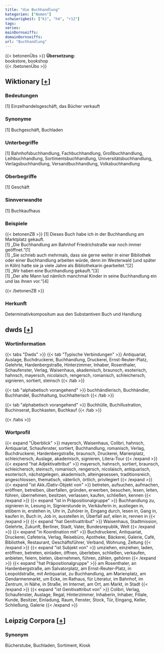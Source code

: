 ```yaml
---
title: "die Buchhandlung"
kategorien: ["Nomen"]
schwierigkeit: ["k1", "h4", "r12"]
tags:
series:
mainDornseiffs:
domainDornseiffs:
url: "Buchhandlung"
---
```


{{< betonenÜbs >}}
**Übersetzung:**  
bookstore, bookshop  
{{< /betonenÜbs >}}

## Wiktionary [[+](https://de.wiktionary.org/wiki/Buchhandlung)]

### Bedeutungen
[1] Einzelhandelsgeschäft, das Bücher verkauft  

### Synonyme
[1] Buchgeschäft, Buchladen  

### Unterbegriffe
[1] Bahnhofsbuchhandlung, Fachbuchhandlung, Großbuchhandlung, Leihbuchhandlung, Sortimentsbuchhandlung, Universitätsbuchhandlung, Verlagsbuchhandlung, Versandbuchhandlung, Volksbuchhandlung  

### Oberbegriffe
[1] Geschäft  

### Sinnverwandte
[1] Buchkaufhaus  

### Beispiele
{{< betonenZB >}}
[1] Dieses Buch habe ich in der Buchhandlung am Marktplatz gekauft.  
[1] „Die Buchhandlung am Bahnhof Friedrichstraße war noch immer geöffnet.“[1]  
[1] „Sie schrieb auch mehrmals, dass sie gerne weiter in einer Bibliothek oder einer Buchhandlung arbeiten würde, denn im Westerwald (und später in Köln) hatte sie ja viele Jahre als Bibliothekarin gearbeitet.“[2]  
[1] „Wir haben eine Buchhandlung gekauft.“[3]  
[1] „Der alte Mann lud nämlich manchmal Kinder in seine Buchhandlung ein und las ihnen vor.“[4]  

{{< /betonenZB >}}
### Herkunft
Determinativkompositum aus den Substantiven Buch und Handlung  



## dwds [[+](https://www.dwds.de/wb/Buchhandlung)]

### Wortinformation
{{< tabs "Dwds" >}}
{{< tab "Typische Verbindungen" >}}
Antiquariat, Auslage, Buchdruckerei, Buchhandlung, Druckerei, Ernst-Reuter-Platz, Gelehrte, Hardenbergstraße, Hinterzimmer, Inhaber, Rosenthaler, Schaufenster, Verlag, Waisenhaus, akademisch, braunsch, esoterisch, hahnsch, mayersch, nicolaisch, rengersch, romanisch, schleichersch, signieren, sortiert, steinsch
{{< /tab >}}

{{< tab "alphabetisch vorangehend" >}}
buchhändlerisch, Buchhändler, Buchhandel, Buchhaltung, buchhalterisch
{{< /tab >}}

{{< tab "alphabetisch vorangehend" >}}
Buchhülle, Buchillustration, Buchinserat, Buchkasten, Buchkauf
{{< /tab >}}

{{< /tabs >}}

### Wortprofil
{{< expand "Überblick" >}} mayersch, Waisenhaus, Colibri, hahnsch, Antiquariat, Schaufenster, sortiert, Buchhandlung, romanisch, Verlag, Buchdruckerei, Hardenbergstraße, braunsch, Druckerei, Marienplatz, schleichersch, Auslage, akademisch, signieren, Litera-Tour {{< /expand >}}
{{< expand "hat Adjektivattribut" >}} mayersch, hahnsch, sortiert, braunsch, schleichersch, steinsch, romanisch, rengersch, nicolaisch, antiquarisch, esoterisch, nächstgelegen, akademisch, alteingesessen, traditionsreich, angeschlossen, thematisch, väterlich, örtlich, privilegiert {{< /expand >}}
{{< expand "ist Akk./Dativ-Objekt von" >}} betreten, aufsuchen, aufmachen, eröffnen, betreiben, überfallen, gründen, erwerben, besuchen, lesen, leiten, führen, übernehmen, besitzen, verlassen, kaufen, schließen, kennen {{< /expand >}}
{{< expand "ist in Präpositionalgruppe" >}} Buchhandlung zu, signieren in, Lesung in, Signierstunde in, Verkäuferin in, ausliegen in, stöbern in, erstehen in, Uhr in, Zuhörer in, Eingang durch, lesen in, Gang in, kaufen in, Buch in, Job in, ausstellen in, Überfall auf, eilen in, rennen in {{< /expand >}}
{{< expand "hat Genitivattribut" >}} Waisenhaus, Stadtmission, Gelehrte, Zukunft, Berliner, Stadt, Vater, Bundesrepublik, Welt {{< /expand >}}
{{< expand "in Koordination mit" >}} Buchdruckerei, Antiquariat, Druckerei, Cafeteria, Verlag, Reisebüro, Apotheke, Bäckerei, Galerie, Café, Bibliothek, Restaurant, Geschäftsführer, Verband, Wohnung, Zeitung {{< /expand >}}
{{< expand "ist Subjekt von" >}} umziehen, einziehen, laden, eröffnen, betreten, einladen, öffnen, überleben, schließen, verkaufen, anbieten, feiern, bieten, übernehmen, führen, zählen, gehören {{< /expand >}}
{{< expand "hat Präpositionalgruppe" >}} am Rosenthaler, an Hardenbergstraße, am Salvatorplatz, am Ernst-Reuter-Platz, in Leopoldstraße, mit Antiquariat, zu Buchhandlung, am Marienplatz, am Gendarmenmarkt, um Ecke, im Rathaus, für Literatur, im Bahnhof, im Zentrum, in Nähe, in Straße, im Internet, am Ort, am Markt, in Stadt {{< /expand >}}
{{< expand "ist Genitivattribut von" >}} Colibri, Verlag, Schaufenster, Auslage, Regal, Hinterzimmer, Inhaberin, Inhaber, Filiale, Kunde, Besitzer, Einladung, Raum, Fenster, Stock, Tür, Eingang, Keller, Schließung, Galerie {{< /expand >}}

## Leipzig Corpora [[+](https://corpora.uni-leipzig.de/en/res?word=Buchhandlung&corpusId=deu_newscrawl-public_2018)]


### Synonym
Bücherstube, Buchladen, Sortiment, Kiosk

